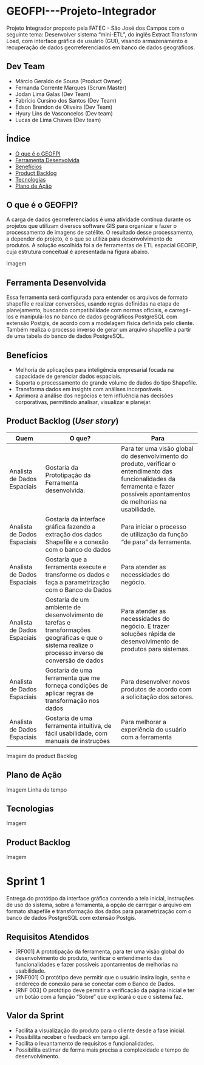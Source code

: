 # GEOFPI---Projeto-Integrador
Projeto Integrador proposto pela FATEC - São José dos Campos com o seguinte tema: Desenvolver sistema “mini-ETL”, do inglês Extract Transform Load, com interface gráfica de usuário (GUI), visando armazenamento e recuperação de dados georreferenciados em banco de dados geográficos.

## Dev Team
* Márcio Geraldo de Sousa (Product Owner)
* Fernanda Corrente Marques (Scrum Master)
* Jodan Lima Galas (Dev Team)
* Fabrício Cursino dos Santos (Dev Team)
* Edson Brendon de Oliveira (Dev Team)
* Hyury Lins de Vasconcelos (Dev team)
* Lucas de Lima Chaves (Dev team)
## Índice
* [O que é o GEOFPI](#o-que-é-o-geofpi)
* [Ferramenta Desenvolvida](#ferramenta-desenvolvida)
* [Benefícios](#benefícios)
* [Product Backlog](#product-backlog)
* [Tecnologias](#tecnologias)
* [Plano de Ação](#plano-de-ação)

## O que é o GEOFPI?
A carga de dados georreferenciados é uma atividade contínua durante os projetos que utilizam diversos software GIS para organizar e fazer o processamento de imagens de satélite. O resultado desse processamento, a depender do projeto, é o que se utiliza para desenvolvimento de produtos. A solução escolhida foi a de ferramentas de ETL espacial GEOFIP, cuja estrutura conceitual é apresentada na figura abaixo.

imagem

## Ferramenta Desenvolvida
Essa ferramenta será configurada para entender os arquivos de formato shapefile e realizar conversões, usando regras definidas na etapa de planejamento, buscando compatibilidade com normas oficiais, e carregá-los e manipulá-los no banco de dados geográficos PostgreSQL com extensão Postgis, de acordo com a modelagem física definida pelo cliente. Também realiza o processo inverso de gerar um arquivo shapefile a partir de uma tabela do banco de dados PostgreSQL.
## Benefícios 
* Melhoria de aplicações para inteligência empresarial focada na capacidade de gerenciar dados espaciais.
* Suporta o processamento de grande volume de dados do tipo Shapefile.
* Transforma dados em insights com análises incorporáveis.
* Aprimora a análise dos negócios e tem influência nas decisões corporativas, permitindo analisar, visualizar e planejar.

## Product Backlog (*User story*)


| Quem | O que? | Para |
| ----------------------- | ---------------------------------|---------------------------------------------------------|
|    Analista de Dados Espaciais   | Gostaria da Prototipação da Ferramenta desenvolvida. | Para ter uma visão global do desenvolvimento do produto, verificar o entendimento das funcionalidades da ferramenta e fazer possíveis apontamentos de melhorias na usabilidade.|
|    Analista de Dados Espaciais   |Gostaria da interface gráfica fazendo a extração dos dados Shapefile e a conexão com o banco de dados|Para iniciar o processo de utilização da função “de para” da ferramenta.|
|    Analista de Dados Espaciais   |Gostaria que a ferramenta execute e transforme os dados e faça a parametrização com o Banco de Dados| Para atender as necessidades do negócio.|
|    Analista de Dados Espaciais   |Gostaria de um ambiente de desenvolvimento de tarefas e transformações geográficas e que o sistema realize o processo inverso de conversão de dados| Para atender as necessidades do negócio. E trazer soluções rápida de desenvolvimento de produtos para sistemas.|
|    Analista de Dados Espaciais   |Gostaria de uma ferramenta que me forneça condições de aplicar regras de transformação nos dados  | Para desenvolver novos produtos de acordo com a solicitação dos setores.| 
|    Analista de Dados Espaciais   |Gostaria de uma ferramenta intuitiva, de fácil usabilidade,  com manuais de instruções| Para melhorar a experiência do usuário com a ferramenta|

Imagem do product Backlog

## Plano de Ação

Imagem Linha do tempo

## Tecnologias
Imagem 
## Product Backlog
Imagem
# Sprint 1

Entrega do protótipo da interface gráfica contendo a tela inicial, instruções de uso do sistema, sobre a ferramenta, a opção de carregar o arquivo em formato shapefile e transformação dos dados para parametrização com o banco de dados PostgreSQL com extensão Postgis.
## Requisitos Atendidos
* [RF001] A prototipação da ferramenta, para ter uma visão global do desenvolvimento do produto, verificar o entendimento das funcionalidades e fazer possíveis apontamentos de melhorias na usabilidade.
* [RNF001] O protótipo deve permitir que o usuário insira login, senha e endereço de conexão para se conectar com o Banco de Dados.
* [RNF 003] O protótipo deve permitir a verificação da página inicial e ter um botão com a função “Sobre” que explicará o que o sistema faz.

## Valor da Sprint 
* Facilita a visualização do produto para o cliente desde a fase inicial. 
* Possibilita receber o feedback em tempo ágil. 
* Facilita o levantamento de requisitos e funcionalidades. 
* Possibilita estimar de forma mais precisa a complexidade e tempo de desenvolvimento.
